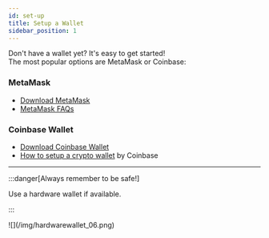 ```yaml
---
id: set-up
title: Setup a Wallet
sidebar_position: 1
---
```


Don't have a wallet yet? It's easy to get started!  
The most popular options are MetaMask or Coinbase:

### MetaMask

- [Download MetaMask](https://metamask.io/download/)
- [MetaMask FAQs](https://metamask.io/faqs/)

### Coinbase Wallet

- [Download Coinbase Wallet](https://www.coinbase.com/wallet)
- [How to setup a crypto wallet](https://www.coinbase.com/learn/tips-and-tutorials/how-to-set-up-a-crypto-wallet) by Coinbase

---

:::danger[Always remember to be safe!]

Use a hardware wallet if available.

:::

<div style={{ maxWidth: 500, margin: 'auto' }}>![](/img/hardwarewallet_06.png)</div>
